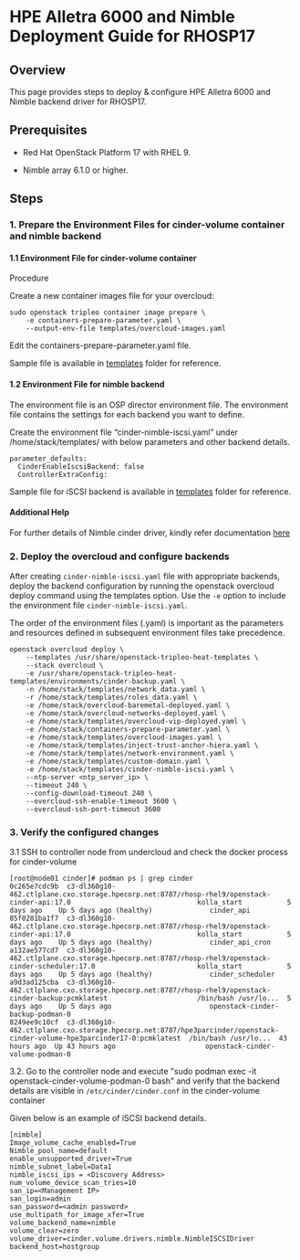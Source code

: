 # HPE Alletra 6000 and Nimble Deployment Guide for RHOSP17

## Overview

This page provides steps to deploy & configure HPE Alletra 6000 and Nimble backend driver for RHOSP17.

## Prerequisites

* Red Hat OpenStack Platform 17 with RHEL 9.

* Nimble array 6.1.0 or higher.

## Steps

### 1.  Prepare the Environment Files for cinder-volume container and nimble backend

#### 1.1 Environment File for cinder-volume container

Procedure

Create a new container images file for your overcloud:

```
sudo openstack tripleo container image prepare \
    -e containers-prepare-parameter.yaml \
    --output-env-file templates/overcloud-images.yaml
```

Edit the containers-prepare-parameter.yaml file.

Sample file is available in [templates](https://github.com/hpe-storage/hpe-nimble-cinder-rhosp17/blob/master/templates) folder for reference.


#### 1.2 Environment File for nimble backend

The environment file is an OSP director environment file. The environment file contains the settings for each backend you want to define.

Create the environment file “cinder-nimble-iscsi.yaml” under /home/stack/templates/ with below parameters and other backend details.

```
parameter_defaults:
  CinderEnableIscsiBackend: false
  ControllerExtraConfig:
```

Sample file for iSCSI backend is available in [templates](https://github.com/hpe-storage/hpe-nimble-cinder-rhosp17/blob/master/templates) folder for reference.

#### Additional Help

For further details of Nimble cinder driver, kindly refer documentation [here](https://docs.openstack.org/cinder/wallaby/drivers.html#nimbleiscsidriver)

### 2.  Deploy the overcloud and configure backends

After creating ```cinder-nimble-iscsi.yaml``` file with appropriate backends, deploy the backend configuration by running the openstack overcloud deploy command using the templates option.
Use the ```-e``` option to include the environment file ```cinder-nimble-iscsi.yaml```.

The order of the environment files (.yaml) is important as the parameters and resources defined in subsequent environment files take precedence.

```
openstack overcloud deploy \
    --templates /usr/share/openstack-tripleo-heat-templates \
    --stack overcloud \
    -e /usr/share/openstack-tripleo-heat-templates/environments/cinder-backup.yaml \
    -n /home/stack/templates/network_data.yaml \
    -r /home/stack/templates/roles_data.yaml \
    -e /home/stack/overcloud-baremetal-deployed.yaml \
    -e /home/stack/overcloud-networks-deployed.yaml \
    -e /home/stack/templates/overcloud-vip-deployed.yaml \
    -e /home/stack/containers-prepare-parameter.yaml \
    -e /home/stack/templates/overcloud-images.yaml \
    -e /home/stack/templates/inject-trust-anchor-hiera.yaml \
    -e /home/stack/templates/network-environment.yaml \
    -e /home/stack/templates/custom-domain.yaml \
    -e /home/stack/templates/cinder-nimble-iscsi.yaml \
    --ntp-server <ntp_server_ip> \
    --timeout 240 \
    --config-download-timeout 240 \
    --overcloud-ssh-enable-timeout 3600 \
    --overcloud-ssh-port-timeout 3600
```

### 3.  Verify the configured changes

3.1 SSH to controller node from undercloud and check the docker process for cinder-volume

```
[root@node01 cinder]# podman ps | grep cinder
0c265e7cdc9b  c3-dl360g10-462.ctlplane.cxo.storage.hpecorp.net:8787/rhosp-rhel9/openstack-cinder-api:17.0                               kolla_start           5 days ago    Up 5 days ago (healthy)              cinder_api
85f0281ba1f7  c3-dl360g10-462.ctlplane.cxo.storage.hpecorp.net:8787/rhosp-rhel9/openstack-cinder-api:17.0                               kolla_start           5 days ago    Up 5 days ago (healthy)              cinder_api_cron
a132ae577cd7  c3-dl360g10-462.ctlplane.cxo.storage.hpecorp.net:8787/rhosp-rhel9/openstack-cinder-scheduler:17.0                         kolla_start           5 days ago    Up 5 days ago (healthy)              cinder_scheduler
a9d3ad125cba  c3-dl360g10-462.ctlplane.cxo.storage.hpecorp.net:8787/rhosp-rhel9/openstack-cinder-backup:pcmklatest                      /bin/bash /usr/lo...  5 days ago    Up 5 days ago                        openstack-cinder-backup-podman-0
8249ee9c10cf  c3-dl360g10-462.ctlplane.cxo.storage.hpecorp.net:8787/hpe3parcinder/openstack-cinder-volume-hpe3parcinder17-0:pcmklatest  /bin/bash /usr/lo...  43 hours ago  Up 43 hours ago                      openstack-cinder-volume-podman-0
```

3.2. Go to the controller node and execute "sudo podman exec -it openstack-cinder-volume-podman-0 bash" and verify that the backend details are visible in ```/etc/cinder/cinder.conf``` in the cinder-volume container

Given below is an example of iSCSI backend details.

```
[nimble]
Image_volume_cache_enabled=True
Nimble_pool_name=default
enable_unsupported_driver=True
nimble_subnet_label=Data1
nimble_iscsi_ips = <Discovery Address>
num_volume_device_scan_tries=10
san_ip=<Management IP>
san_login=admin
san_password=<admin password>
use_multipath_for_image_xfer=True
volume_backend_name=nimble
volume_clear=zero
volume_driver=cinder.volume.drivers.nimble.NimbleISCSIDriver
backend_host=hostgroup
```

